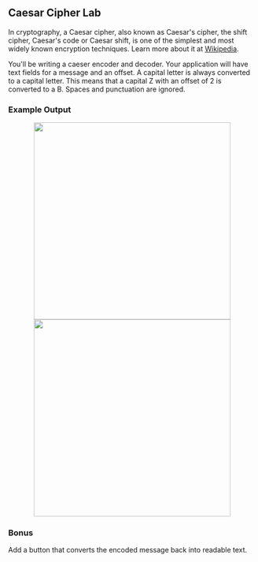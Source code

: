 ## Caesar Cipher Lab

In cryptography, a Caesar cipher, also known as Caesar's cipher, the shift cipher, Caesar's code or Caesar shift, is one of the simplest and most widely known encryption techniques. Learn more about it at [Wikipedia](https://en.wikipedia.org/wiki/Caesar_cipher).

You'll be writing a caeser encoder and decoder. Your application will have text fields for a message and an offset. A capital letter is always converted to a capital letter. This means that a capital Z with an offset of 2 is converted to a B. Spaces and punctuation are ignored.

### Example Output
<p align="center">
  <img src="https://github.com/upperlinecode/intro-to-swift/blob/master/day-6/images/caesar-cipher-word.png" height="400px" hspace="20">
    <img src="https://github.com/upperlinecode/intro-to-swift/blob/master/day-6/images/caesar-cipher-sentence.png" height="400px" hspace="20">
</p>


### Bonus
Add a button that converts the encoded message back into readable text.
